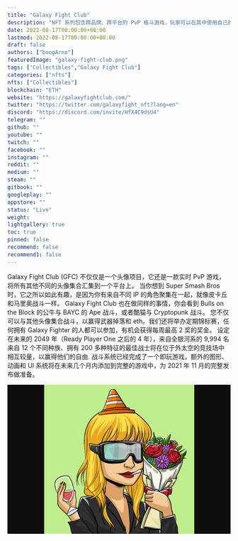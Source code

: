 ```yaml
---
title: "Galaxy Fight Club"
description: "NFT 系列包含跨品牌、跨平台的 PvP 格斗游戏，玩家可以在其中使用自己的头像进行战斗、获胜并赚取 ETH"
date: 2022-08-17T00:00:00+08:00
lastmod: 2022-08-17T00:00:00+08:00
draft: false
authors: ["boogArno"]
featuredImage: "galaxy-fight-club.png"
tags: ["Collectibles","Galaxy Fight Club"]
categories: ["nfts"]
nfts: ["Collectibles"]
blockchain: "ETH"
website: "https://galaxyfightclub.com/"
twitter: "https://twitter.com/galaxyfight_nft?lang=en"
discord: "https://discord.com/invite/HfX4C9dsU4"
telegram: ""
github: ""
youtube: ""
twitch: ""
facebook: ""
instagram: ""
reddit: ""
medium: ""
steam: ""
gitbook: ""
googleplay: ""
appstore: ""
status: "Live"
weight: 
lightgallery: true
toc: true
pinned: false
recommend: false
recommend1: false
---
```

Galaxy Fight Club (GFC) 不仅仅是一个头像项目，它还是一款实时 PvP 游戏，将所有其他不同的头像集合汇集到一个平台上。
当你想到 Super Smash Bros 时，它之所以如此有趣，是因为你有来自不同 IP 的角色聚集在一起，就像皮卡丘和马里奥战斗一样。 Galaxy Fight Club 也在做同样的事情，你会看到 Bulls on the Block 的公牛与 BAYC 的 Ape 战斗，或者酷猫与 Cryptopunk 战斗。
您不仅可以与其他头像集合战斗，以赢得武器掉落和 eth。我们还将举办定期锦标赛，任何拥有 Galaxy Fighter 的人都可以参加，有机会获得每周最高 2 奖的奖金。
设定在未来的 2049 年（Ready Player One 之后的 4 年），来自全银河系的 9,994 名来自 12 个不同种族、拥有 200 多种特征的最佳战士将在位于外太空的竞技场中相互较量，以赢得他们的自由.
战斗系统已经完成了一个即玩游戏，额外的图形、动画和 UI 系统将在未来几个月内添加到完整的游戏中，为 2021 年 11 月的完整发布做准备。

![galaxyfightclub-dapp-collectibles-ethereum-image2_53de14a77649e1b4ea55c0bef91052bf](galaxyfightclub-dapp-collectibles-ethereum-image2_53de14a77649e1b4ea55c0bef91052bf.png)
